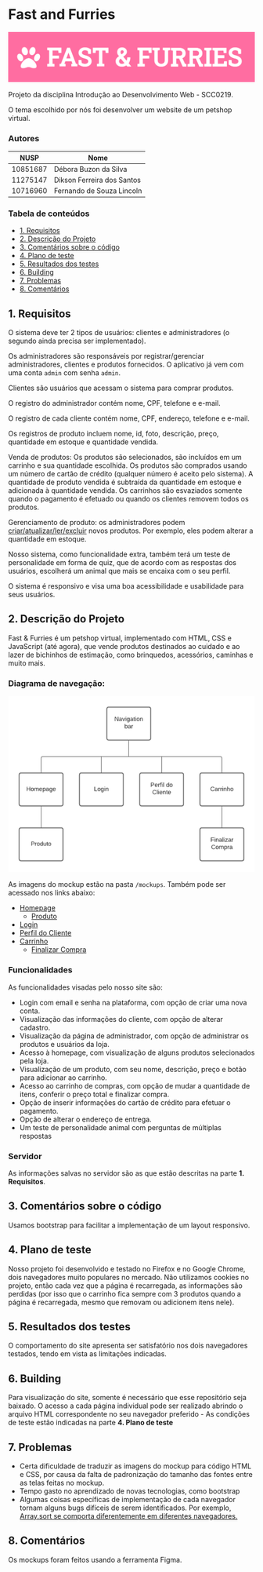 # Fast and Furries

 <img src="/src/image/logo.png">

Projeto da disciplina Introdução ao Desenvolvimento Web - SCC0219.

O tema escolhido por nós foi desenvolver um website de um petshop virtual.

### Autores

| NUSP     | Nome                       |
|----------|----------------------------|
| 10851687 |	Débora Buzon da Silva      |
| 11275147	| Dikson Ferreira dos Santos |
| 10716960	| Fernando de Souza Lincoln  |

### Tabela de conteúdos 

- [1. Requisitos](#1-requisitos)
- [2. Descrição do Projeto](#2-descrição-do-projeto)
- [3. Comentários sobre o código](#3-comentários-sobre-o-código)
- [4. Plano de teste](#4-plano-de-teste)
- [5. Resultados dos testes](#5-resultados-dos-testes)
- [6. Building](#6-building)
- [7. Problemas](#7-problemas)
- [8. Comentários](#8-comentários)

## 1. Requisitos

O sistema deve ter 2 tipos de usuários: clientes e administradores (o segundo ainda precisa ser implementado).

Os administradores são responsáveis por registrar/gerenciar administradores, clientes e produtos fornecidos. O aplicativo já vem com uma conta `admin` com senha `admin`.

Clientes são usuários que acessam o sistema para comprar produtos.

O registro do administrador contém nome, CPF, telefone e e-mail.

O registro de cada cliente contém nome, CPF, endereço, telefone e e-mail.

Os registros de produto incluem nome, id, foto, descrição, preço, quantidade em estoque e quantidade vendida.

Venda de produtos: Os produtos são selecionados, são incluídos em um carrinho e sua quantidade escolhida. Os produtos são comprados usando um número de cartão de crédito (qualquer número é aceito pelo sistema). A quantidade de produto vendida é subtraída da quantidade em estoque e adicionada à quantidade vendida. Os carrinhos são esvaziados somente quando o pagamento é efetuado ou quando os clientes removem todos os produtos.

Gerenciamento de produto: os administradores podem [criar/atualizar/ler/excluir](https://en.wikipedia.org/wiki/Create,_read,_update_and_delete) novos produtos. Por exemplo, eles podem alterar a quantidade em estoque.

Nosso sistema, como funcionalidade extra, também terá um teste de personalidade em forma de quiz, que de acordo com as respostas dos usuários, escolherá um animal que mais se encaixa com o seu perfil.

O sistema é responsivo e visa uma boa acessibilidade e usabilidade para seus usuários.

## 2. Descrição do Projeto

Fast & Furries é um petshop virtual, implementado com HTML, CSS e JavaScript (até agora), que vende produtos destinados ao cuidado e ao lazer de bichinhos de estimação, como brinquedos, acessórios, caminhas e muito mais.

### Diagrama de navegação:

<img src="https://github.com/dbuzon/ProjetoWeb/blob/master/mockups/navigationDiagram.png" width=600px>

As imagens do mockup estão na pasta `/mockups`. 
Também pode ser acessado nos links abaixo:
- [Homepage](/mockups/Homepage.png)
  - [Produto](/mockups/Produto.png)
- [Login](/mockups/Login.png)
- [Perfil do Cliente](/mockups/PerfildoCliente.png)
- [Carrinho](/mockups/carrinho.png)
  - [Finalizar Compra](/mockups/FinalizarCompra.png)

### Funcionalidades

As funcionalidades visadas pelo nosso site são:

- Login com email e senha na plataforma, com opção de criar uma nova conta.
- Visualização das informações do cliente, com opção de alterar cadastro.
- Visualização da página de administrador, com opção de administrar os produtos e usuários da loja.
- Acesso à homepage, com visualização de alguns produtos selecionados pela loja.
- Visualização de um produto, com seu nome, descrição, preço e botão para adicionar ao carrinho.
- Acesso ao carrinho de compras, com opção de mudar a quantidade de itens, conferir o preço total e finalizar compra.
- Opção de inserir informações do cartão de crédito para efetuar o pagamento.
- Opção de alterar o endereço de entrega.
- Um teste de personalidade animal com perguntas de múltiplas respostas  

### Servidor

As informações salvas no servidor são as que estão descritas na parte **1. Requisitos**.

## 3. Comentários sobre o código

Usamos bootstrap para facilitar a implementação de um layout responsivo.

## 4. Plano de teste

Nosso projeto foi desenvolvido e testado no Firefox e no Google Chrome, dois navegadores muito populares no mercado.
Não utilizamos cookies no projeto, então cada vez que a página é recarregada, as informações são perdidas (por isso que o carrinho fica sempre com 3 produtos quando a página é recarregada, mesmo que removam ou adicionem itens nele). 

## 5. Resultados dos testes

O comportamento do site apresenta ser satisfatório nos dois navegadores testados, tendo em vista as limitações indicadas. 

## 6. Building

Para visualização do site, somente é necessário que esse repositório seja baixado. O acesso a cada página individual pode ser realizado abrindo o arquivo HTML correspondente no seu navegador preferido - As condições de teste estão indicadas na parte **4. Plano de teste**

## 7. Problemas

- Certa dificuldade de traduzir as imagens do mockup para código HTML e CSS, por causa da falta de padronização do tamanho das fontes entre as telas feitas no mockup.
- Tempo gasto no aprendizado de novas tecnologias, como bootstrap 
- Algumas coisas específicas de implementação de cada navegador tornam alguns bugs difíceis de serem identificados. Por exemplo, [Array.sort se comporta diferentemente em diferentes navegadores.](https://stackoverflow.com/questions/55039157/array-sort-behaves-differently-in-firefox-and-chrome-edge)

## 8. Comentários

Os mockups foram feitos usando a ferramenta Figma.
